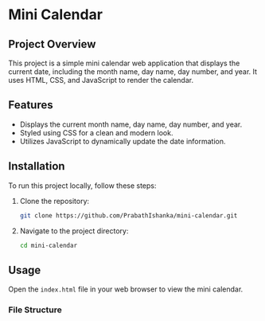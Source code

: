 # Mini Calendar

## Project Overview
This project is a simple mini calendar web application that displays the current date, including the month name, day name, day number, and year. It uses HTML, CSS, and JavaScript to render the calendar.

## Features
- Displays the current month name, day name, day number, and year.
- Styled using CSS for a clean and modern look.
- Utilizes JavaScript to dynamically update the date information.

## Installation
To run this project locally, follow these steps:

1. Clone the repository:
    ```sh
    git clone https://github.com/PrabathIshanka/mini-calendar.git
    ```

2. Navigate to the project directory:
    ```sh
    cd mini-calendar
    ```

## Usage
Open the `index.html` file in your web browser to view the mini calendar.

### File Structure

